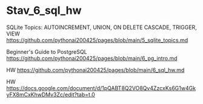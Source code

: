 # Stav_6_sql_hw

SQLite Topics: AUTOINCREMENT, UNION, ON DELETE CASCADE, TRIGGER, VIEW
https://github.com/pythonai200425/pages/blob/main/5_sqlite_topics.md

Beginner's Guide to PostgreSQL
https://github.com/pythonai200425/pages/blob/main/6_pg_intro.md


HW
https://github.com/pythonai200425/pages/blob/main/6_sql_hw.md

HW
https://docs.google.com/document/d/1pQABT8Q2VO8Qv4ZzcxKs6G1w4GkyFX8mCxKhwDMv3Zc/edit?tab=t.0
